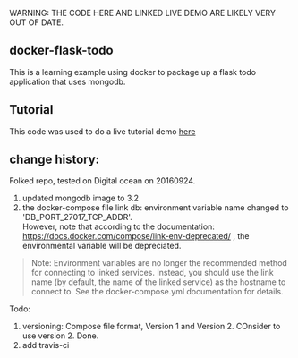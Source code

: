 WARNING: THE CODE HERE AND LINKED LIVE DEMO ARE LIKELY VERY OUT OF DATE.

docker-flask-todo
-----

This is a learning example using docker to package up a flask todo application that uses mongodb.

## Tutorial

This code was used to do a live tutorial demo [here](https://www.youtube.com/watch?v=6opltZu4ABw)


## change history:
Folked repo, tested on Digital ocean on 20160924.  
1. updated mongodb image to 3.2  
2. the docker-compose file link db: environment variable name changed to 'DB_PORT_27017_TCP_ADDR'.   
However, note that according to the documentation: https://docs.docker.com/compose/link-env-deprecated/ , the environmental variable will be depreciated. 
>Note: Environment variables are no longer the recommended method for connecting to linked services. Instead, you should use the link name (by default, the name of the linked service) as the hostname to connect to. See the docker-compose.yml documentation for details.


Todo:  
1. versioning: Compose file format, Version 1 and Version 2. COnsider to use version 2.   Done.  
2. add travis-ci




